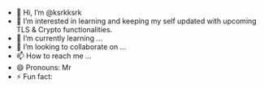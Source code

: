 - 👋 Hi, I’m @ksrkksrk
- 👀 I’m interested in learning and keeping my self updated with upcoming TLS & Crypto functionalities.
- 🌱 I’m currently learning ...
- 💞️ I’m looking to collaborate on ...
- 📫 How to reach me ...
- 😄 Pronouns: Mr
- ⚡ Fun fact: 

<!---
ksrkksrk/ksrkksrk is a ✨ special ✨ repository because its `README.md` (this file) appears on your GitHub profile.
You can click the Preview link to take a look at your changes.
--->
